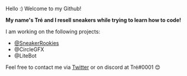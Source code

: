 Hello :) 
Welcome to my Github!

**My name's Tré and I resell sneakers while trying to learn how to code!**

I am working on the following projects:
  - [@SneakerRookies](https://sneakerrookies.com)
  - @CircleGFX
  - @LiteBot

Feel free to contact me via [Twitter](https://twitter.com/trethereseller) or on discord at Tré#0001 😊

